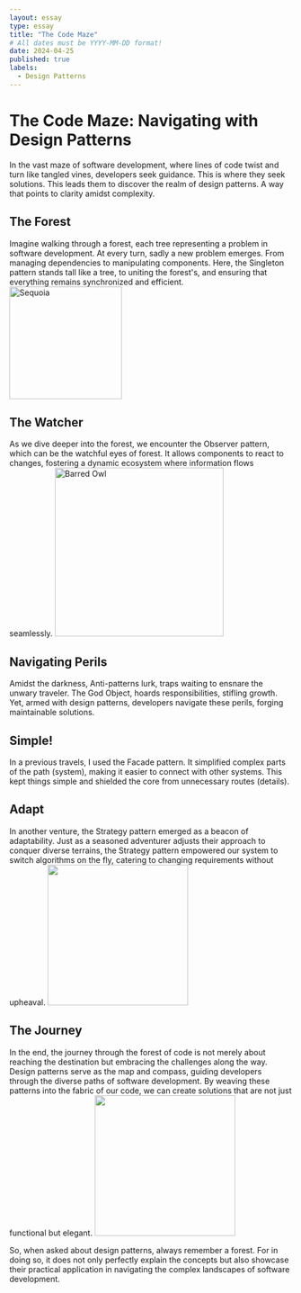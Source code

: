 ```yaml
---
layout: essay
type: essay
title: "The Code Maze"
# All dates must be YYYY-MM-DD format!
date: 2024-04-25
published: true
labels:
  - Design Patterns
---
```


# The Code Maze: Navigating with Design Patterns

In the vast maze of software development, where lines of code twist and turn like tangled vines, developers seek guidance. This is where they seek solutions. This leads them to discover the realm of design patterns. A way that points to clarity amidst complexity.

## The Forest
Imagine walking through a forest, each tree representing a problem in software development. At every turn, sadly a new problem emerges. From managing dependencies to manipulating components. Here, the Singleton pattern stands tall like a tree, to uniting the forest's, and ensuring that everything remains synchronized and efficient.
<img src="https://i.natgeofe.com/n/b1524364-8ccb-4799-88ea-dc61b489b943/3-sequoia_3x4.jpg" alt="Sequoia" width="200" class="rounded float-start pe-4">


## The Watcher
As we dive deeper into the forest, we encounter the Observer pattern, which can be the watchful eyes of forest. It allows components to react to changes, fostering a dynamic ecosystem where information flows seamlessly.
<img src="https://owlworlds.com/wp-content/uploads/Barred_Owl_Watching_The_Camera_600.jpg" alt="Barred Owl" width="300" class="rounded float-start pe-4">



## Navigating Perils
Amidst the darkness, Anti-patterns lurk, traps waiting to ensnare the unwary traveler. The God Object, hoards responsibilities, stifling growth. Yet, armed with design patterns, developers navigate these perils, forging maintainable solutions.

## Simple!
In a previous travels, I used the Facade pattern. It simplified complex parts of the path (system), making it easier to connect with other systems. This kept things simple and shielded the core from unnecessary routes (details).


## Adapt
In another venture, the Strategy pattern emerged as a beacon of adaptability. Just as a seasoned adventurer adjusts their approach to conquer diverse terrains, the Strategy pattern empowered our system to switch algorithms on the fly, catering to changing requirements without upheaval.
<img src="https://qcdc.org.qa/wp-content/uploads/2022/09/How-to-Adapt-to-Change.png" width="250" class="rounded float-start pe-4">



## The Journey
In the end, the journey through the forest of code is not merely about reaching the destination but embracing the challenges along the way. Design patterns serve as the map and compass, guiding developers through the diverse paths of software development. By weaving these patterns into the fabric of our code, we can create solutions that are not just functional but elegant.
<img src="https://storage.googleapis.com/mcp_236blog/uploads/2019/06/4.-BLOG-FEATURED_JOURNEY_PODCAST-4-768x510.png" width="250" class="rounded float-start pe-4">



So, when asked about design patterns, always remember a forest. For in doing so, it does not only perfectly explain the concepts but also showcase their practical application in navigating the complex landscapes of software development.

